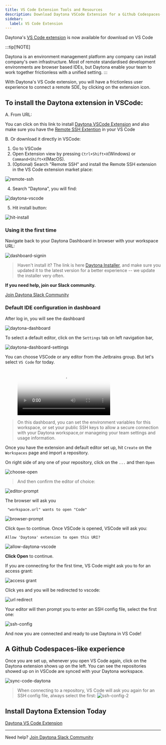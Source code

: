 ```yaml
---
title: VS Code Extension Tools and Resources
description: Download Daytona VSCode Extension for a Github Codespaces-like experience
sidebar:
  label: VS Code Extension
---
```




Daytona's [VS Code extension](https://marketplace.visualstudio.com/items?itemName=daytonaio.daytona) is now available for download on VS Code

:::tip[!NOTE]
<!-- This is a callout group intended to be formatted like this: https://docs.github.com/en/get-started/writing-on-github/getting-started-with-writing-and-formatting-on-github/basic-writing-and-formatting-syntax#alerts-->
Daytona is an environment management platform any company can install company's own infrastructure. Most of remote standardised development environments are browser based IDEs, but Daytona enable your team to work together frictionless with a unified setting.
:::

With Daytona's VS Code extension, you will have a frictionless user experience to connect a remote SDE, by clicking on the extension icon.

## To install the Daytona extension in VSCode: 

A. From URL: 

You can click on this link to install [Daytona VSCode Extension](https://marketplace.visualstudio.com/items?itemName=daytonaio.daytona) and also make sure you have the [Remote SSH Extention](https://marketplace.visualstudio.com/items?itemName=ms-vscode-remote.remote-ssh) in your VS Code


B. Or download it directly in VSCode:

1. Go to VSCode
2. Open Extension view by pressing `Ctrl+Shift+X`(Windows) or `Command+Shift+X`(MacOS). 
3. (Optional) Search "Remote SSH" and install the Remote SSH extension in the VS Code extension market place:

![remote-ssh](../../../assets/tools/vsext/remote-ssh-extension.png)

4. Search "Daytona", you will find: 

![daytona-vscode](../../../assets/tools/vsext/daytona-vscode-2.png)


5. Hit install button: 

![hit-install](../../../assets/tools/vsext/daytona-vscode-3.png)



### Using it the first time

Navigate back to your Daytona Dashboard in browser with your workspace URL:

![dashboard-signin](../../../assets/tools/vsext/dashboard-signin.png)


> Haven't install it? The link is here [Daytona Installer](https://github.com/daytonaio/installer), and make sure you updated it to the latest version for a better experience -- we update the installer very often. 

**If you need help, join our Slack community.**

[Join Daytona Slack Community](https://join.slack.com/t/daytonacommunity/shared_invite/zt-273yohksh-Q5YSB5V7tnQzX2RoTARr7Q)


### Default IDE configuration in dashboard

After log in, you will see the dashboard

![daytona-dashboard](../../../assets/tools/vsext/daytona-dashboard.png)

To select a default editor, click on the `Settings` tab on left navigation bar, 

![daytona-dashboard-settings](../../../assets/tools/vsext/daytona-dashboard-settings.png)


You can choose VSCode or any editor from the Jetbrains group. But let's select `VS Code` for today.

<figure class="video_container">
  <video controls="true" allowfullscreen="true" poster="../../../video-poster.png">
    <source src="../../../pic-code-editor.mp4" type="video/mp4">
  </video>
</figure>

> On this dashboard, you can set the environment variables for this workspace, or set your public SSH keys to allow a secure connection with your Daytona workspace,or manageing your team settings and usage information. 

Once you have the extension and default editor set up, hit `Create` on the `Workspaces` page and import a repository. 

On right side of any one of your repository, click on the `...` and then `Open`

![choose-open](../../../assets/tools/vsext/choose-open.png)

> And then confirm the editor of choice:

![editor-prompt](../../../assets/tools/vsext/editor-prompt.png)

The browser will ask you
```
 "workspace.url" wants to open "Code"
```
![browser-prompt](../../../assets/tools/vsext/browser-prompt.png)

Click `Open` to continue. Once VSCode is opened, VSCode will ask you: 
```
Allow 'Daytona' extension to open this URI?
```
![allow-daytona-vscode](../../../assets/tools/vsext/allow-daytona-vscode.png)

**Click Open** to continue. 

If you are connecting for the first time, VS Code might ask you to for an access grant: 

![access grant](../../../assets/tools/vsext/grant-access.png)

Click yes and you will be redirected to vscode:

![url redirect](../../../assets/tools/vsext/url-redirect.png)

Your editor will then prompt you to enter an SSH config file, select the first one: 

![ssh-config](../../../assets/tools/vsext/ssh-config.png)

And now you are connected and ready to use Daytona in VS Code!



## A Github Codespaces-like experience

Once you are set up, whenever you open VS Code again, click on the Daytona extension shows up on the left. You can see the repositories showed up on in VSCode are synced with your Daytona workspace.

![sync-code-daytona](../../../assets/tools/vsext/sync-code-daytona.png)

> When connecting to a repository, VS Code will ask you again for an SSH config file, always select the first: 
> ![ssh-config-2](../../../assets/tools/vsext/ssh-config-2.png)



## Install Daytona Extension Today

[Daytona VS Code Extension](https://marketplace.visualstudio.com/items?itemName=daytonaio.daytona)


---
Need help? [Join Daytona Slack Community](https://join.slack.com/t/daytonacommunity/shared_invite/zt-273yohksh-Q5YSB5V7tnQzX2RoTARr7Q)